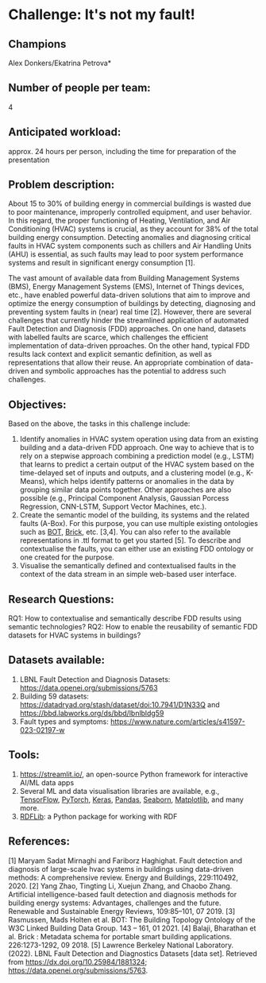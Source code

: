 # Challenge: It's not my fault!
## Champions
Alex Donkers/Ekatrina Petrova*

## Number of people per team: 
4

## Anticipated workload:
approx. 24 hours per person, including the time for preparation of the presentation

## Problem description:
About 15 to 30% of building energy in commercial buildings is wasted due to poor maintenance, improperly controlled equipment, and user behavior. In this regard, the proper functioning of Heating, Ventilation, and Air Conditioning (HVAC) systems is crucial, as they account for 38% of the total building energy consumption. Detecting anomalies and diagnosing critical faults in HVAC system components such as chillers and Air Handling Units (AHU) is essential, as such faults may lead to poor system performance systems and result in significant energy consumption [1]. 

The vast amount of available data from Building Management Systems (BMS), Energy Management Systems (EMS), Internet of Things devices, etc., have enabled powerful data-driven solutions that aim to improve and optimize the energy consumption of buildings by detecting, diagnosing and preventing system faults in (near) real time [2]. However, there are several challenges that currently hinder the streamlined application of automated Fault Detection and Diagnosis (FDD) approaches. On one hand, datasets with labelled faults are scarce, which challenges the efficient implementation of data-driven pproaches. On the other hand, typical FDD results lack context and explicit semantic definition, as well as representations that allow their reuse. An appropriate combination of data-driven and symbolic approaches has the potential to address such challenges. 

## Objectives:
Based on the above, the tasks in this challenge include:

1.	Identify anomalies in HVAC system operation using data from an existing building and a data-driven FDD approach. One way to achieve that is to rely on a stepwise approach combining a prediction model (e.g., LSTM) that learns to predict a certain output of the HVAC system based on the time-delayed set of inputs and outputs, and a clustering model (e.g., K-Means), which helps identify patterns or anomalies in the data by grouping similar data points together. Other approaches are also possible (e.g., Principal Component Analysis, Gaussian Porcess Regression, CNN-LSTM, Support Vector Machines, etc.).
2.	Create the semantic model of the building, its systems and the related faults (A-Box). For this purpose, you can use multiple existing ontologies such as [BOT](https://w3c-lbd-cg.github.io/bot/), [Brick](https://brickschema.org/), etc. [3,4]. You can also refer to the available representations in .ttl format to get you started [5]. To describe and contextualise the faults, you can either use an existing FDD ontology or one created for the purpose. 
3.	Visualise the semantically defined and contextualised faults in the context of the data stream in an simple web-based user interface.

## Research Questions:
RQ1: How to contextualise and semantically describe FDD results using semantic technologies?
RQ2: How to enable the reusability of semantic FDD datasets for HVAC systems in buildings?

## Datasets available:  
1.	LBNL Fault Detection and Diagnosis Datasets: 
https://data.openei.org/submissions/5763
2.	Building 59 datasets:  https://datadryad.org/stash/dataset/doi:10.7941/D1N33Q and https://bbd.labworks.org/ds/bbd/lbnlbldg59 
3.	Fault types and symptoms: https://www.nature.com/articles/s41597-023-02197-w 

## Tools:
1.	https://streamlit.io/, an open-source Python framework for interactive AI/ML data apps
2.	Several ML and data visualisation libraries are available, e.g., [TensorFlow](https://www.tensorflow.org/), [PyTorch](https://pytorch.org/), [Keras](https://keras.io/), [Pandas](https://pandas.pydata.org/), [Seaborn](https://seaborn.pydata.org/), [Matplotlib](https://matplotlib.org/), and many more. 
3.	[RDFLib](https://rdflib.readthedocs.io/en/7.0.0/gettingstarted.html): a Python package for working with RDF


## References: 

[1] Maryam Sadat Mirnaghi and Fariborz Haghighat. Fault detection and diagnosis of large-scale hvac systems in buildings using data-driven methods: A comprehensive review. Energy and Buildings, 229:110492, 2020.
[2] Yang Zhao, Tingting Li, Xuejun Zhang, and Chaobo Zhang. Artificial
intelligence-based fault detection and diagnosis methods for building energy systems: Advantages, challenges and the future. Renewable and Sustainable Energy Reviews, 109:85–101, 07 2019.
[3] Rasmussen, Mads Holten et al. BOT: The Building Topology Ontology of the W3C Linked Building Data Group. 143 – 161, 01 2021.
[4] Balaji, Bharathan et al. Brick : Metadata schema for portable smart building applications.  226:1273-1292, 09 2018.
[5] Lawrence Berkeley National Laboratory. (2022). LBNL Fault Detection and Diagnostics Datasets [data set]. Retrieved from https://dx.doi.org/10.25984/1881324; https://data.openei.org/submissions/5763.
